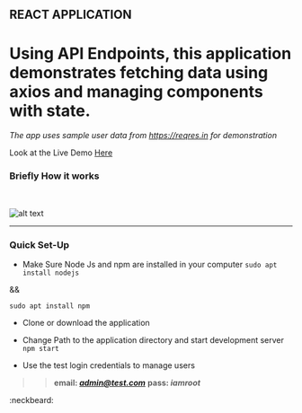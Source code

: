 ## REACT APPLICATION

# Using API Endpoints, this application demonstrates fetching data using axios and managing components with state.

*The app uses sample user data from https://reqres.in for demonstration*

Look at the Live Demo <a href="https://react-test-data.herokuapp.com/" target="_blank" >Here</a>




### Briefly How it works 
<br/>

![alt text](screen.gif "React Application")

<hr />


### Quick Set-Up
- Make Sure Node Js and npm are installed in your computer
``sudo apt install nodejs``

&&

``sudo apt install npm``

* Clone or download the application

* Change Path to the application directory and start development server
`npm start`

* Use the test login credentials to manage users
>> <b>email: <i>admin@test.com</i></b>
>> <b>pass: <i>iamroot</i></b>


:neckbeard:
